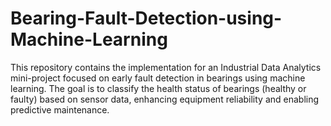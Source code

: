 # Bearing-Fault-Detection-using-Machine-Learning
This repository contains the implementation for an Industrial Data Analytics mini-project focused on early fault detection in bearings using machine learning. The goal is to classify the health status of bearings (healthy or faulty) based on sensor data, enhancing equipment reliability and enabling predictive maintenance.
